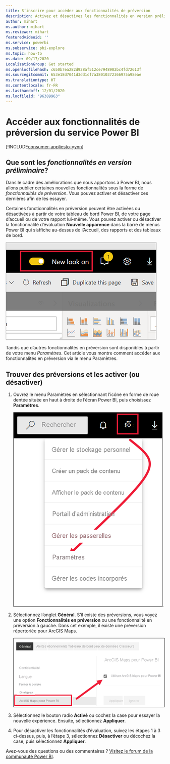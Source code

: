 ```yaml
---
title: S’inscrire pour accéder aux fonctionnalités de préversion
description: Activez et désactivez les fonctionnalités en version préliminaire de Power BI.
author: mihart
ms.author: mihart
ms.reviewer: mihart
featuredvideoid: ''
ms.service: powerbi
ms.subservice: pbi-explore
ms.topic: how-to
ms.date: 09/17/2020
LocalizationGroup: Get started
ms.openlocfilehash: c650b7ea282d928af512ce7948902bc4fd72613f
ms.sourcegitcommit: 653e18d7041d3dd1cf7a38010372366975a98eae
ms.translationtype: HT
ms.contentlocale: fr-FR
ms.lasthandoff: 12/01/2020
ms.locfileid: "96389963"
---
```

# <a name="opt-in-for-power-bi-service-preview-features"></a>Accéder aux fonctionnalités de préversion du service Power BI

[!INCLUDE[consumer-appliesto-yynn](../includes/consumer-appliesto-yynn.md)]

## <a name="what-are-preview-features"></a>Que sont les *fonctionnalités en version préliminaire*?
Dans le cadre des améliorations que nous apportons à Power BI, nous allons publier certaines nouvelles fonctionnalités sous la forme de *fonctionnalités de préversion*. Vous pouvez activer et désactiver ces dernières afin de les essayer.

Certaines fonctionnalités en préversion peuvent être activées ou désactivées à partir de votre tableau de bord Power BI, de votre page d’accueil ou de votre rapport lui-même. Vous pouvez activer ou désactiver la fonctionnalité d’évaluation **Nouvelle apparence** dans la barre de menus Power BI qui s’affiche au-dessus de l’Accueil, des rapports et des tableaux de bord. 

   ![Bascule Nouvelle apparence](./media/end-user-preview-features/power-bi-toggle.png)

Tandis que d’autres fonctionnalités en préversion sont disponibles à partir de votre menu *Paramètres*. Cet article vous montre comment accéder aux fonctionnalités en préversion via le menu Paramètres.

## <a name="find-previews-and-turn-them-on-and-off"></a>Trouver des préversions et les activer (ou désactiver)
1. Ouvrez le menu Paramètres en sélectionnant l’icône en forme de roue dentée située en haut à droite de l’écran Power BI, puis choisissez **Paramètres**.
   
   ![menu Paramètres](./media/end-user-preview-features/power-bi-preview-setting.png).
2. Sélectionnez l’onglet **Général**. S’il existe des préversions, vous voyez une option **Fonctionnalités en préversion** ou une fonctionnalité en préversion à gauche.  Dans cet exemple, il existe une préversion répertoriée pour ArcGIS Maps. 
   
   ![Onglet Général](./media/end-user-preview-features/power-bi-preview-arcgis.png)
3. Sélectionnez le bouton radio **Activé** ou cochez la case pour essayer la nouvelle expérience. Ensuite, sélectionnez **Appliquer**.
4. Pour désactiver les fonctionnalités d’évaluation, suivez les étapes 1 à 3 ci-dessus, puis, à l’étape 3, sélectionnez **Désactiver** ou décochez la case, puis sélectionnez **Appliquer**.


Avez-vous des questions ou des commentaires ? [Visitez le forum de la communauté Power BI](https://community.powerbi.com/t5/Navigation-Preview-Forum/bd-p/NavigationPreview).

